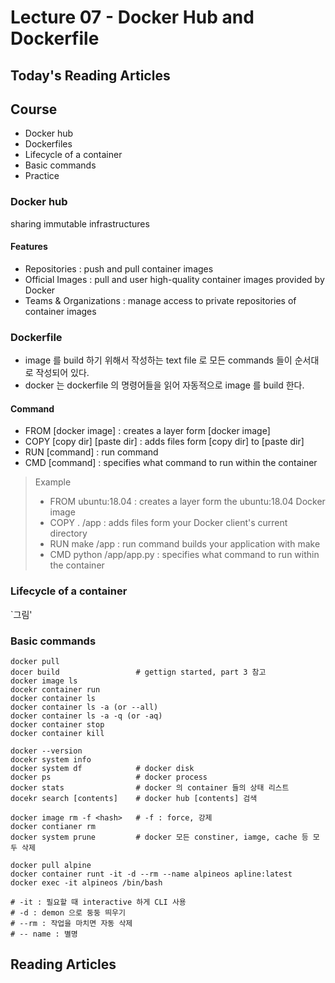 # Lecture 07 - Docker Hub and Dockerfile

## Today's Reading Articles

## Course
- Docker hub
- Dockerfiles
- Lifecycle of a container
- Basic commands
- Practice

### Docker hub
sharing immutable infrastructures

#### Features
- Repositories : push and pull container images
- Official Images : pull and user high-quality container images provided by Docker
- Teams & Organizations : manage access to private repositories of container images

### Dockerfile
- image 를 build 하기 위해서 작성하는 text file 로 모든 commands 들이 순서대로 작성되어 있다.
- docker 는 dockerfile 의 명령어들을 읽어 자동적으로 image 를 build 한다. 

#### Command
- FROM [docker image] : creates a layer form [docker image]
- COPY [copy dir] [paste dir] : adds files form [copy dir] to [paste dir]
- RUN [command] : run command
- CMD [command] : specifies what command to run within the container

> Example
> - FROM ubuntu:18.04 : creates a layer form the ubuntu:18.04 Docker image
> - COPY . /app : adds files form your Docker client's current directory
> - RUN make /app : run command builds your application with make
> - CMD python /app/app.py : specifies what command to run within the container

### Lifecycle of a container
`그림'

### Basic commands
```
docker pull
docer build                 # gettign started, part 3 참고
docker image ls
docekr container run
docker container ls
docker container ls -a (or --all)
docker container ls -a -q (or -aq)
docker container stop
docker container kill

docker --version
docekr system info
docker system df            # docker disk
docker ps                   # docker process
docker stats                # docker 의 container 들의 상태 리스트
docekr search [contents]    # docker hub [contents] 검색

docker image rm -f <hash>   # -f : force, 강제
docker contianer rm
docker system prune         # docker 모든 constiner, iamge, cache 등 모두 삭제
```

```
docker pull alpine
docker container runt -it -d --rm --name alpineos apline:latest
docker exec -it alpineos /bin/bash

# -it : 필요할 때 interactive 하게 CLI 사용
# -d : demon 으로 둥둥 띄우기
# --rm : 작업을 마치면 자동 삭제
# -- name : 별명
```


## Reading Articles

